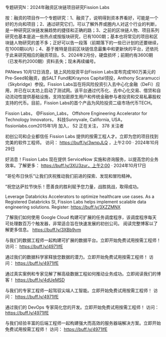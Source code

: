专题研究N：2024年融资区块链项目研究Fission Labs


按：融资的项目作一个专题研究：1、融资了，说明得到资本界看好，可能是一个好的方向和项目；2、通过研究它们，可以了解外界或圈内人对这个行业的判断，是一种研究区块链发展趋势的捷径和正确的路；3、之前的区块链人物、项目系列研究也基本是追一些热点或按版块研究，已有1000期；基本也将常见的项目和区块链人物研究的差不多；正好可以告一段落（前期落下的一些已计划的还要继续，在1000期以内）；4、基于推特是目前区块链信息最集中和更新快的平台，还依托于此来研究相应的融资项目。5、2024年2月份，硬盘损坏；前期约有3600期（已发布约2000期）资料丢失；现未再续编号。

PANews 10月12日消息，链上风险投资平台Fission Labs宣布完成160万美元的Pre-Seed轮融资，由SALT Fund和Kraynos Capital领投，Anthony Scaramucci（Skybridge）参投。Fission Labs旨在将风险投资引入去中心化金融（DeFi）应用，并已在以太坊上启动了测试网。该平台通过代币化、去中心化交易、借贷和自动流动性提供基础设施，支持加密原生用户和传统金融参与者投资和交易私募股权支持的代币。目前，Fission Labs的首个产品为风险投资二级市场代币TECH。

Fission Labs，
@Fission_Labs，
Offshore Engineering Accelerator for Technology Innovators，
科技Sunnyvale, California, USA，fissionlabs.com2015年1月 加入，
52 正在关注，
378 关注者

初创公司和企业都信任 Fission Labs 提供的按需工程人才。立即为您的项目找到完美的软件工程师。
访问： https://buff.ly/3wnpJLQ
，上午2:00 · 2024年10月29日

好消息！Fission Labs 现在提供 ServiceNow 实施和咨询服务，以提高您的业务效率。了解更多： https://buff.ly/3XU3zur，上午2:00 · 2024年10月17日

“哥伦布日快乐”让我们庆祝推动我们前进的探索、发现和冒险精神。

“祝您达萨拉节快乐！愿善良的胜利赋予您力量，战胜挑战，取得成功。

Leverage Databricks Accelerators to optimize healthcare use cases. As a Registered Databricks SI, Fission Labs helps implement scalable data engineering solutions. Register: https://buff.ly/3XZZMNX

了解我们如何使用 Google Cloud 构建可扩展的任务调度程序，该调度程序每天可处理数百万个触发器，非常适合旨在快速发展的初创公司。
阅读完整博客以了解更多信息。
https://buff.ly/3XBb9vm 

与我们的数据工程师一起构建可扩展的数据平台。立即开始免费试用按需工程师！
访问： https://buff.ly/4971lfE

通过我们的数据科学家释放您数据的潜力。立即开始免费试用按需工程师！
访问： https://buff.ly/4971lfE

通过真实案例和专家见解了解高级数据工程如何推动业务成功。立即阅读我们的博客！
https://buff.ly/4dUeMSD 

与我们的专家工程师一起驾驭尖端人工智能。立即开始免费试用按需工程师！
访问： https://buff.ly/4971lfE

通过我们的 DevOps 专家简化您的开发。立即开始免费试用按需工程师！
访问： https://buff.ly/4971lfE

与我们经验丰富的后端工程师一起构建强大而高效的服务器端解决方案。立即开始免费试用按需工程师！
访问： https://buff.ly/4971lfE

